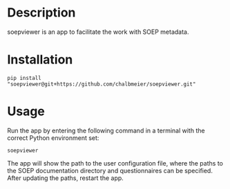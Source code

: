 # Description
soepviewer is an app to facilitate the work with SOEP metadata.

# Installation

```
pip install "soepviewer@git+https://github.com/chalbmeier/soepviewer.git"
```

# Usage
Run the app by entering the following command in a terminal with the correct Python environment set:

```
soepviewer
```

The app will show the path to the user configuration file, where the paths to the SOEP documentation directory and questionnaires can be specified. After updating the paths, restart the app. 